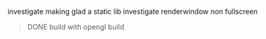 investigate making glad a static lib
investigate renderwindow non fullscreen
> DONE
build with opengl
build
